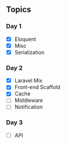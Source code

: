 ## Topics


### Day 1

- [x] Eloquent
- [x] Misc
- [x] Serialization

### Day 2

- [x] Laravel Mix
- [x] Front-end Scaffold
- [x] Cache
- [ ] Middleware
- [ ] Notification

### Day 3

- [ ] API


